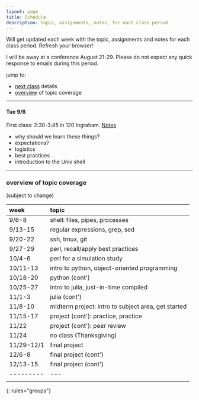 ```yaml
---
layout: page
title: Schedule
description: topic, assignments, notes, for each class period
---
```


Will get updated each week with the topic, assignments and notes for each class period.
Refresh your browser!

I will be away at a conference August 21-29.
Please do not expect any quick response to emails during this period.

jump to:

- [next class](#T-9/6) details
- [overview](#overview) of topic coverage

---

#### Tue 9/6

First class: 2:30-3:45 in 120 Ingraham.
[Notes](notes0906.html)

- why should we learn these things?
- expectations?
- logistics
- best practices
- introduction to the Unix shell

<!--
---

#### Thu 9/8

#### Tue 9/13 - Thu 9/15

#### Tue 9/20 - Thu 9/22

#### Tue 9/27 - Thu 9/29

#### Tue 10/4 - Thu 10/6

#### Tue 10/11 - Thu 10/13

#### Tue 10/18 - Thu 10/20

#### Tue 10/25 - Thu 10/27

#### Tue 11/1 - Thu 11/3

#### Tue 11/8 - Thu 11/10

#### Tue 11/15 - Thu 11/17

#### Tue 11/22 - Thu 11/24: no class (Thanksgiving)

#### Tue 11/29 - Thu 12/1

#### Tue 12/6 - Thu 12/8

#### Tue 12/13 - Thu 12/15
-->

--------

### overview of topic coverage

(subject to change)

| week    | topic |
|:--------|:------|
| 9/6-8   | shell: files, pipes, processes |
| 9/13-15 | regular expressions, grep, sed |
| 9/20-22 | ssh, tmux, git |
| 9/27-29 | perl, recall/apply best practices |
| 10/4-6  | perl for a simulation study |
| 10/11-13| intro to python, object-oriented programming |
| 10/18-20| python (cont')  |
| 10/25-27| intro to julia, just-in-time compiled |
| 11/1-3  | julia (cont')   |
| 11/8-10 | midterm project: intro to subject area, get started |
| 11/15-17| project (cont'): practice, practice |
| 11/22   | project (cont'): peer review |
| 11/24   | no class (Thanksgiving) |
| 11/29-12/1| final project |
| 12/6-8  | final project (cont') |
| 12/13-15| final project (cont') |
|---------|---|
|         |   |
{: rules="groups"}
